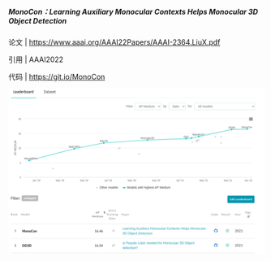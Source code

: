 ##### MonoCon：Learning Auxiliary Monocular Contexts Helps Monocular 3D Object Detection

论文 | https://www.aaai.org/AAAI22Papers/AAAI-2364.LiuX.pdf

引用 | AAAI2022

代码 | https://git.io/MonoCon

![](assets/2022-08-01-10-42-28-2022-08-01%2010-42-10%20的屏幕截图.png)
